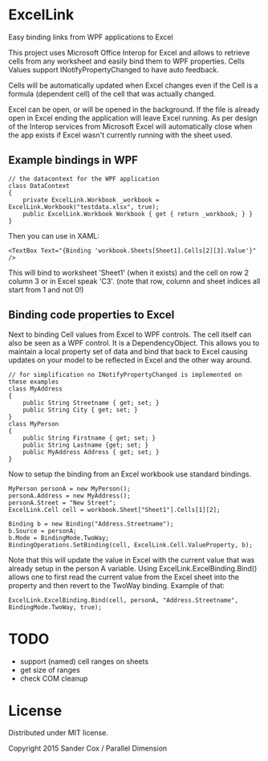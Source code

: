 # ExcelLink
Easy binding links from WPF applications to Excel

This project uses Microsoft Office Interop for Excel and allows to retrieve cells from any worksheet and easily
bind them to WPF properties. Cells Values support INotifyPropertyChanged to have auto feedback.

Cells will be automatically updated when Excel changes even if the Cell is a formula (dependent cell) of the cell
that was actually changed.

Excel can be open, or will be opened in the background. If the file is already open in Excel ending the 
application will leave Excel running. As per design of the Interop services from Microsoft Excel will automatically 
close when the app exists if Excel wasn't currently running with the sheet used.

## Example bindings in WPF

```
// the datacontext for the WPF application
class DataContext
{
    private ExcelLink.Workbook _workbook = ExcelLink.Workbook("testdata.xlsx", true);
    public ExcelLink.Workbook Workbook { get { return _workbook; } }
}
```

Then you can use in XAML:
```
<TextBox Text="{Binding 'workbook.Sheets[Sheet1].Cells[2][3].Value'}"  />
```
This will bind to worksheet 'Sheet1' (when it exists) and the cell on row 2 column 3 or in Excel speak 'C3'.
(note that row, column and sheet indices all start from 1 and not 0!)

## Binding code properties to Excel
Next to binding Cell values from Excel to WPF controls. The cell itself can also be seen as a WPF control. 
It is a DependencyObject. This allows you to maintain a local property set of data and bind that back to Excel
causing updates on your model to be reflected in Excel and the other way around.

```
// for simplification no INotifyPropertyChanged is implemented on these examples
class MyAddress
{
    public String Streetname { get; set; }
    public String City { get; set; }
}
class MyPerson
{
    public String Firstname { get; set; }
    public String Lastname {get; set; }
    public MyAddress Address { get; set; }
}
```

Now to setup the binding from an Excel workbook use standard bindings.
```
MyPerson personA = new MyPerson();
personA.Address = new MyAddress();
personA.Street = "New Street";
ExcelLink.Cell cell = workbook.Sheet["Sheet1"].Cells[1][2];

Binding b = new Binding("Address.Streetname");
b.Source = personA;
b.Mode = BindingMode.TwoWay;
BindingOperations.SetBinding(cell, ExcelLink.Cell.ValueProperty, b);
```

Note that this will update the value in Excel with the current value that was already setup in the person A variable.
Using ExcelLink.ExcelBinding.Bind() allows one to first read the current value from the Excel sheet into the property
and then revert to the TwoWay binding. Example of that:
```
ExcelLink.ExcelBinding.Bind(cell, personA, "Address.Streetname", BindingMode.TwoWay, true);
```

# TODO
- support (named) cell ranges on sheets
- get size of ranges
- check COM cleanup

# License
Distributed under MIT license.

Copyright 2015 Sander Cox / Parallel Dimension